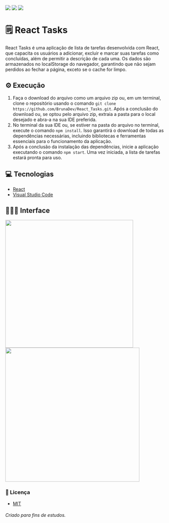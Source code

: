 <p>
  <img src="https://img.shields.io/static/v1?label=License&message=MIT&color=00bfff&style=plastic"/>
  
  <img src="https://img.shields.io/static/v1?label=LP&message=React&color=daa520&style=plastic"/>
  
  <img src="https://img.shields.io/static/v1?label=IDE&message=VsCode&color=9acd32&style=plastic"/>
</p>

# 🗒️ React Tasks

React Tasks é uma aplicação de lista de tarefas desenvolvida com React, que capacita os usuários a adicionar, excluir e marcar suas tarefas como concluídas, além de permitir a descrição de cada uma. Os dados são armazenados no localStorage do navegador, garantindo que não sejam perdidos ao fechar a página, exceto se o cache for limpo.

## ⚙ Execução
1. Faça o download do arquivo como um arquivo zip ou, em um terminal, clone o repositório usando o comando `git clone https://github.com/BrunaDev/React_Tasks.git`. Após a conclusão do download ou, se optou pelo arquivo zip, extraia a pasta para o local desejado e abra-a na sua IDE preferida.
2. No terminal da sua IDE ou, se estiver na pasta do arquivo no terminal, execute o comando `npm install`. Isso garantirá o download de todas as dependências necessárias, incluindo bibliotecas e ferramentas essenciais para o funcionamento da aplicação.
3. Após a conclusão da instalação das dependências, inicie a aplicação executando o comando `npm start`. Uma vez iniciada, a lista de tarefas estará pronta para uso.

## 💻 Tecnologias
- [React](https://react.dev/learn)
- [Visual Studio Code](https://code.visualstudio.com)

## 🧑🏻‍💻 Interface
<div style="flex-direction: row;justify-content: space-between;">
    <img src="https://github.com/BrunaDev/React_Tasks/assets/72671246/e3bf6228-c5dd-49cf-8696-9e9119eff583" style="width: 400px; height: auto;">
    <img src="https://github.com/BrunaDev/React_Tasks/assets/72671246/eaa66c07-a753-473b-8644-03d8217f8055" style="width: 420px; height: auto;">
</div>

### :small_blue_diamond: Licença
- [MIT](https://github.com/BrunaDev/React_Tasks/blob/main/.github/LICENSE)


###### Criado para fins de estudos.
